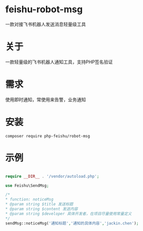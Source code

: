 # feishu-robot-msg
一款对接飞书机器人发送消息轻量级工具


# 关于
一款轻量级的飞书机器人通知工具，支持PHP签名验证

# 需求
使用即时通知，常使用来告警，业务通知

# 安装
```shell
composer require php-feishu/robot-msg
```



# 示例
```php

require __DIR__ . '/vendor/autoload.php';

use Feishu\SendMsg;

/*
* function: noticeMsg
* @param string $title 发送标题
* @param string $content 发送内容
* @param string $developer 具体开发者，在项目尽量使用常量定义
*/
sendMsg::noticeMsg('通知标题','通知的具体内容','jackin.chen');